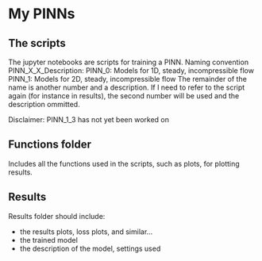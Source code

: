 # My PINNs

## The scripts

The jupyter notebooks are scripts for training a PINN.
Naming convention PINN_X_X_Description:
PINN_0: Models for 1D, steady, incompressible flow
PINN_1: Models for 2D, steady, incompressible flow
The remainder of the name is another number and a description. If I need to refer to the script again (for instance in results), the second number will be used and the description ommitted. 

Disclaimer: PINN_1_3 has not yet been worked on

## Functions folder

Includes all the functions used in the scripts, such as plots, for plotting results.

## Results

Results folder should include:
* the results plots, loss plots, and similar...
* the trained model
* the description of the model, settings used

